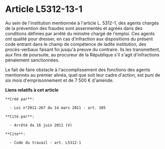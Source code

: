 # Article L5312-13-1

Au sein de l'institution mentionnée à l'article L. 5312-1, des agents chargés de la prévention des fraudes sont assermentés
et agréés dans des conditions définies par arrêté du ministre chargé de l'emploi. Ces agents ont qualité pour dresser, en cas
d'infraction aux dispositions du présent code entrant dans le champ de compétence de ladite institution, des procès-verbaux
faisant foi jusqu'à preuve du contraire. Ils les transmettent, aux fins de poursuite, au procureur de la République s'il
s'agit d'infractions pénalement sanctionnées. 

Le fait de faire obstacle à l'accomplissement des fonctions des agents mentionnés au premier alinéa, quel que soit leur cadre
d'action, est puni de six mois d'emprisonnement et de 7 500 € d'amende.

**Liens relatifs à cet article**

	**Créé par**:

	  - Loi n°2011-267 du 14 mars 2011 - art. 105

	**Cité par**:

	  - Arrêté du 16 juin 2011 (V)

	**Cite**:

	  - Code du travail - art. L5312-1
